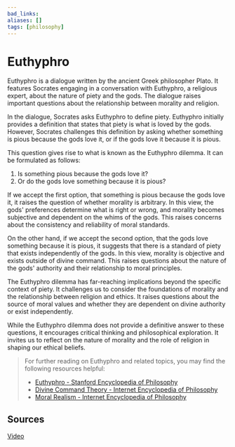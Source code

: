 ```yaml
---
bad_links: 
aliases: []
tags: [philosophy]
---
```

# Euthyphro

Euthyphro is a dialogue written by the ancient Greek philosopher Plato. It features Socrates engaging in a conversation with Euthyphro, a religious expert, about the nature of piety and the gods. The dialogue raises important questions about the relationship between morality and religion.

In the dialogue, Socrates asks Euthyphro to define piety. Euthyphro initially provides a definition that states that piety is what is loved by the gods. However, Socrates challenges this definition by asking whether something is pious because the gods love it, or if the gods love it because it is pious.

This question gives rise to what is known as the Euthyphro dilemma. It can be formulated as follows:

1. Is something pious because the gods love it?
2. Or do the gods love something because it is pious?

If we accept the first option, that something is pious because the gods love it, it raises the question of whether morality is arbitrary. In this view, the gods' preferences determine what is right or wrong, and morality becomes subjective and dependent on the whims of the gods. This raises concerns about the consistency and reliability of moral standards.

On the other hand, if we accept the second option, that the gods love something because it is pious, it suggests that there is a standard of piety that exists independently of the gods. In this view, morality is objective and exists outside of divine command. This raises questions about the nature of the gods' authority and their relationship to moral principles.

The Euthyphro dilemma has far-reaching implications beyond the specific context of piety. It challenges us to consider the foundations of morality and the relationship between religion and ethics. It raises questions about the source of moral values and whether they are dependent on divine authority or exist independently.

While the Euthyphro dilemma does not provide a definitive answer to these questions, it encourages critical thinking and philosophical exploration. It invites us to reflect on the nature of morality and the role of religion in shaping our ethical beliefs.

> For further reading on Euthyphro and related topics, you may find the following resources helpful:
> 
> - [Euthyphro - Stanford Encyclopedia of Philosophy](https://plato.stanford.edu/entries/euthyphro/)
> - [Divine Command Theory - Internet Encyclopedia of Philosophy](https://www.iep.utm.edu/divine-c/)
> - [Moral Realism - Internet Encyclopedia of Philosophy](https://www.iep.utm.edu/moralrea/)

## Sources

[Video](https://www.youtube.com/watch?v=oltsfcVWe3A)